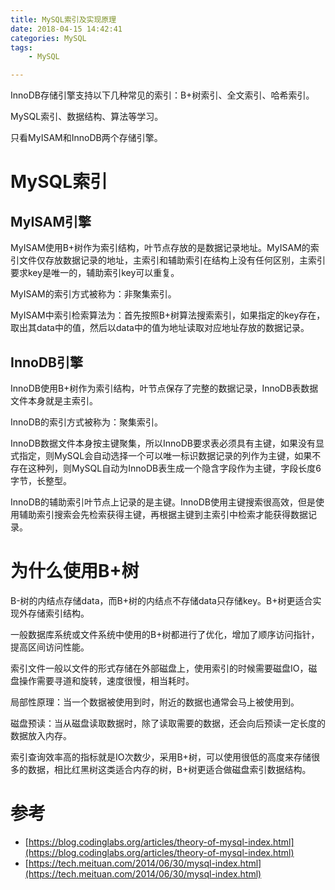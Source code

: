 ```yaml
---
title: MySQL索引及实现原理
date: 2018-04-15 14:42:41
categories: MySQL
tags: 
	- MySQL

---
```


InnoDB存储引擎支持以下几种常见的索引：B+树索引、全文索引、哈希索引。

MySQL索引、数据结构、算法等学习。

<!--more-->

只看MyISAM和InnoDB两个存储引擎。

# MySQL索引

## MyISAM引擎

MyISAM使用B+树作为索引结构，叶节点存放的是数据记录地址。MyISAM的索引文件仅存放数据记录的地址，主索引和辅助索引在结构上没有任何区别，主索引要求key是唯一的，辅助索引key可以重复。

MyISAM的索引方式被称为：非聚集索引。

MyISAM中索引检索算法为：首先按照B+树算法搜索索引，如果指定的key存在，取出其data中的值，然后以data中的值为地址读取对应地址存放的数据记录。

## InnoDB引擎

InnoDB使用B+树作为索引结构，叶节点保存了完整的数据记录，InnoDB表数据文件本身就是主索引。

InnoDB的索引方式被称为：聚集索引。

InnoDB数据文件本身按主键聚集，所以InnoDB要求表必须具有主键，如果没有显式指定，则MySQL会自动选择一个可以唯一标识数据记录的列作为主键，如果不存在这种列，则MySQL自动为InnoDB表生成一个隐含字段作为主键，字段长度6字节，长整型。

InnoDB的辅助索引叶节点上记录的是主键。InnoDB使用主键搜索很高效，但是使用辅助索引搜索会先检索获得主键，再根据主键到主索引中检索才能获得数据记录。

# 为什么使用B+树

B-树的内结点存储data，而B+树的内结点不存储data只存储key。B+树更适合实现外存储索引结构。

一般数据库系统或文件系统中使用的B+树都进行了优化，增加了顺序访问指针，提高区间访问性能。

索引文件一般以文件的形式存储在外部磁盘上，使用索引的时候需要磁盘IO，磁盘操作需要寻道和旋转，速度很慢，相当耗时。

局部性原理：当一个数据被使用到时，附近的数据也通常会马上被使用到。

磁盘预读：当从磁盘读取数据时，除了读取需要的数据，还会向后预读一定长度的数据放入内存。

索引查询效率高的指标就是IO次数少，采用B+树，可以使用很低的高度来存储很多的数据，相比红黑树这类适合内存的树，B+树更适合做磁盘索引数据结构。

# 参考

- [https://blog.codinglabs.org/articles/theory-of-mysql-index.html](https://blog.codinglabs.org/articles/theory-of-mysql-index.html)
- [https://tech.meituan.com/2014/06/30/mysql-index.html](https://tech.meituan.com/2014/06/30/mysql-index.html)